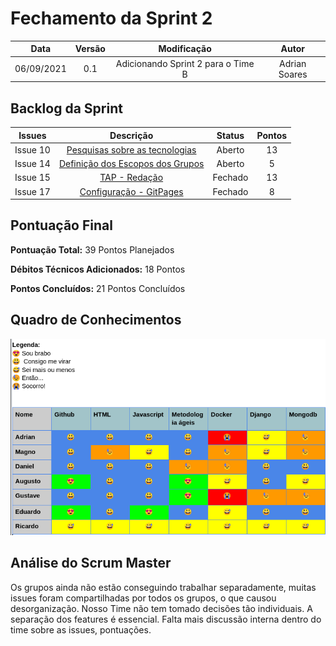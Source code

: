 # Fechamento da Sprint 2

| **Data** |  **Versão** | **Modificação**  |  **Autor** |
|:-:|:-:|:-:|:-:|
|    06/09/2021   |  0.1 | Adicionando Sprint 2 para o Time B  | Adrian Soares |

## Backlog da Sprint

| **Issues** |  **Descrição** | **Status**  |  **Pontos** |
|:-:|:-:|:-:|:-:|
|    Issue 10   |  [Pesquisas sobre as tecnologias](https://github.com/fga-eps-mds/2021-1-hospitalar/issues/10) | Aberto  | 13 |
|    Issue 14   |  [Definição dos Escopos dos Grupos](https://github.com/fga-eps-mds/2021-1-hospitalar/issues/14) | Aberto  | 5 |
|    Issue 15   |  [TAP - Redação](https://github.com/fga-eps-mds/2021-1-hospitalar/issues/15) | Fechado  | 13 |
|    Issue 17   | [Configuração - GitPages](https://github.com/fga-eps-mds/2021-1-hospitalar/issues/17) | Fechado | 8 |

## Pontuação Final

**Pontuação Total:** 39 Pontos Planejados

**Débitos Técnicos Adicionados:** 18 Pontos

**Pontos Concluídos:** 21 Pontos Concluídos


## Quadro de Conhecimentos

![knowledge](knowledge.png)

## Análise do Scrum Master

Os grupos ainda não estão conseguindo trabalhar separadamente, muitas issues foram compartilhadas por todos os grupos, o que causou desorganização. Nosso Time não tem tomado decisões tão individuais. A separação dos features é essencial. Falta mais discussão interna dentro do time sobre as issues, pontuações.
